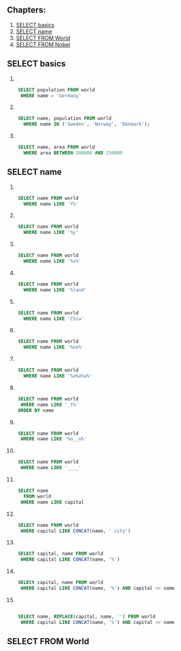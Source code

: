 ## Chapters:
1. [SELECT basics](#select-basics)
2. [SELECT name](#select-name)
3. [SELECT FROM World](#select-from-world)
4. [SELECT FROM Nobel](#select-from-nobel)

## SELECT basics
1. 
```sql
	SELECT population FROM world
	 WHERE name = 'Germany'
```
2.
```sql 
	SELECT name, population FROM world
	  WHERE name IN ('Sweden', 'Norway', 'Denmark');
```
3.
```sql
	SELECT name, area FROM world
	  WHERE area BETWEEN 200000 AND 250000
```
## SELECT name
1.
```sql - Find the country that start with Y
	SELECT name FROM world
	  WHERE name LIKE 'Y%'	
```
2.
```sql - Find the countries that end with y
	SELECT name FROM world
	  WHERE name LIKE '%y'
```
3.
```sql - Find the countries that contain the letter x
	SELECT name FROM world
	  WHERE name LIKE '%x%'
```
4.
```sql - Find the countries that end with land
	SELECT name FROM world
	  WHERE name LIKE '%land'
```
5. 
```sql - Find the countries that start with C and end with ia
	SELECT name FROM world
	  WHERE name LIKE 'C%ia'
```
6.
```sql - Find the country that has oo in the name
	SELECT name FROM world
	  WHERE name LIKE '%oo%'
```
7. 
```sql - Find the countries that have three or more a in the name
	SELECT name FROM world
	  WHERE name LIKE '%a%a%a%'
```
8. 
```sql - Find the countries that have "t" as the second character.
	SELECT name FROM world
	 WHERE name LIKE '_t%'
	ORDER BY name
```
9. 
```sql - Find the countries that have two "o" characters separated by two others.
	SELECT name FROM world
	 WHERE name LIKE '%o__o%'
```
10. 
```sql - Find the countries that have exactly four characters.
	SELECT name FROM world
	 WHERE name LIKE '____'
```
11.
```sql - Find the country where the name is the capital city.
	SELECT name
	  FROM world
	 WHERE name LIKE capital
```
12. 
```sql - Find the country where the capital is the country plus "City".
	SELECT name FROM world
	 WHERE capital LIKE CONCAT(name, ' city')
```
13.
```sql - Find the capital and the name where the capital includes the name of the country.
	SELECT capital, name FROM world
	 WHERE capital LIKE CONCAT(name, '%')
```
14. 
```sql - Find the capital and the name where the capital is an extension of name of the country.
	SELECt capital, name FROM world
	 WHERE capital LIKE CONCAT(name, '%') AND capital <> name
```
15.
```sql - Show the name and the extension where the capital is an extension of name of the country.

	SELECT name, REPLACE(capital, name, '') FROM world
	 WHERE capital LIKE CONCAT(name, '%') AND capital <> name
```
## SELECT FROM World

